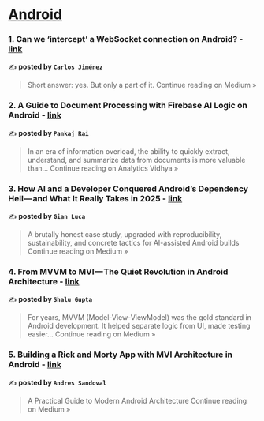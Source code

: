 
<h1><a href=https://medium.com/tag/android/recommended target="_blank" rel="noopener noreferrer">Android</a></h1>
<h3>1. Can we ‘intercept’ a WebSocket connection on Android? - <a href="https://medium.com/@carlosjimz87/can-we-intercept-a-websocket-connection-on-android-1809bbf4c34c?source=rss------android-5" target="_blank" rel="noopener noreferrer">link</a></h3>

✍️ **posted by `Carlos Jiménez`**

<blockquote>Short answer: yes. But only a part of it.
Continue reading on Medium »</blockquote>

<h3>2. A Guide to Document Processing with Firebase AI Logic on Android - <a href="https://medium.com/analytics-vidhya/a-guide-to-document-processing-with-firebase-ai-logic-on-android-4e082ed93c9e?source=rss------android-5" target="_blank" rel="noopener noreferrer">link</a></h3>

✍️ **posted by `Pankaj Rai `**

<blockquote>In an era of information overload, the ability to quickly extract, understand, and summarize data from documents is more valuable than…
Continue reading on Analytics Vidhya »</blockquote>

<h3>3. How AI and a Developer Conquered Android’s Dependency Hell — and What It Really Takes in 2025 - <a href="https://medium.com/@gianlucabailo/how-ai-and-a-developer-conquered-androids-dependency-hell-and-what-it-really-takes-in-2025-f801ee828f18?source=rss------android-5" target="_blank" rel="noopener noreferrer">link</a></h3>

✍️ **posted by `Gian Luca`**

<blockquote>A brutally honest case study, upgraded with reproducibility, sustainability, and concrete tactics for AI-assisted Android builds
Continue reading on Medium »</blockquote>

<h3>4. From MVVM to MVI — The Quiet Revolution in Android Architecture - <a href="https://medium.com/@info.shaludroid/from-mvvm-to-mvi-the-quiet-revolution-in-android-architecture-2c1da1020d8f?source=rss------android-5" target="_blank" rel="noopener noreferrer">link</a></h3>

✍️ **posted by `Shalu Gupta`**

<blockquote>For years, MVVM (Model-View-ViewModel) was the gold standard in Android development. It helped separate logic from UI, made testing easier…
Continue reading on Medium »</blockquote>

<h3>5. Building a Rick and Morty App with MVI Architecture in Android - <a href="https://andresand.medium.com/building-a-rick-and-morty-app-with-mvi-architecture-in-android-d92ed67c9f00?source=rss------android-5" target="_blank" rel="noopener noreferrer">link</a></h3>

✍️ **posted by `Andres Sandoval`**

<blockquote>A Practical Guide to Modern Android Architecture
Continue reading on Medium »</blockquote>

